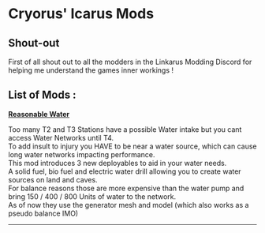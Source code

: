 # Cryorus' Icarus Mods

## Shout-out<br>
First of all shout out to all the modders in the Linkarus Modding Discord for helping me understand the games inner workings ! 

## List of Mods : 

[**Reasonable Water**]( https://shorturl.at/hntX7 )

Too many T2 and T3 Stations have a possible Water intake but you cant access Water Networks until T4.<br>
To add insult to injury you HAVE to be near a water source, which can cause long water networks impacting performance.<br>
This mod introduces 3 new deployables to aid in your water needs.<br>
A solid fuel, bio fuel and electric water drill allowing you to create water sources on land and caves.<br>
For balance reasons those are more expensive than the water pump and bring 150 / 400 / 800 Units of water to the network.<br>
As of now they use the generator mesh and model (which also works as a pseudo balance IMO)<br>

---
